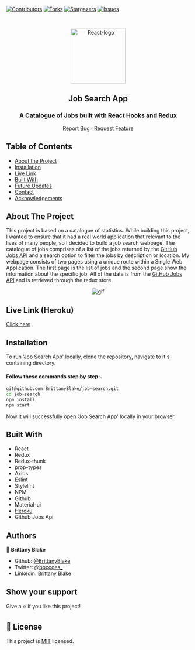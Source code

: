 <!--
*** Thanks for checking out this README Template. If you have a suggestion that would
*** make this better, please fork the repo and create a pull request or simply open
*** an issue with the tag "enhancement".
*** Thanks again! Now go create something AMAZING! :D
-->

<!-- PROJECT SHIELDS -->
<!--
*** I'm using markdown "reference style" links for readability.
*** Reference links are enclosed in brackets [ ] instead of parentheses ( ).
*** See the bottom of this document for the declaration of the reference variables
*** for contributors-url, forks-url, etc. This is an optional, concise syntax you may use.
*** https://www.markdownguide.org/basic-syntax/#reference-style-links
-->
[![Contributors][contributors-shield]][contributors-url]
[![Forks][forks-shield]][forks-url]
[![Stargazers][stars-shield]][stars-url]
[![Issues][issues-shield]][issues-url]

<!-- PROJECT LOGO -->
<br />
<p align="center">
  <a href="https://github.com/BrittanyBlake/job-search">
    <p align="center"> <img src="https://www.pngitem.com/pimgs/m/664-6644509_icon-react-js-logo-hd-png-download.png" alt="React-logo" width="150" height="150"> </p>
  </a>

  <h2 align="center">Job Search App</h2>
  <h3 align="center"> A Catalogue of Jobs built with React Hooks and Redux </h3>

  <p align="center">
    <a href="https://github.com/BrittanyBlake/job-search/issues">Report Bug</a>
    · 
    <a href="https://github.com/BrittanyBlake/job-search/issues">Request Feature</a>
  </p>
</p>

<!-- TABLE OF CONTENTS -->
## Table of Contents

* [About the Project](#about-the-project)
* [Installation](#installation)
* [Live Link](#Live-Link-(Heroku))
* [Built With](#built-with)
* [Future Updates](#future-updates)
* [Contact](#Authors)
* [Acknowledgements](#acknowledgements)

<!-- ABOUT THE PROJECT -->
## About The Project

This project is based on a catalogue of statistics. While building this project, I wanted to ensure that it had a real world application that relevant to the lives of many people, so I decided to build a job search webpage. The catalogue of jobs comprises of a list of the jobs returned by the [GitHub Jobs API](https://jobs.github.com/api) and a search option to filter the jobs by description or location. My webpage consists of two pages using a unique route within a Single Web Application. The first page is the list of jobs and the second page show the information about the specific job. All of the data is from the [GitHub Jobs API](https://jobs.github.com/api) and is retrieved through the redux store. 


<p align="center">
    <img src="src/assets/jobsearch.gif" alt="gif" >
</p>
<!-- Live Link (Netlify) -->

## Live Link (Heroku)

[Click here](https://brittany-job-search-app.herokuapp.com)

<!-- INSTALLATION -->

## Installation

To run 'Job Search App' locally, clone the repository, navigate to it's containing directory.

#### Follow these commands step by step:-  

```bash
git@github.com:BrittanyBlake/job-search.git
cd job-search
npm install
npm start
```

Now it will successfully open 'Job Search App' locally in your browser.

<!-- BUILD WITH -->

## Built With

- React
- Redux
- Redux-thunk
- prop-types
- Axios
- Eslint
- Stylelint
- NPM
- Github
- Material-ui
- [Heroku](https://brittany-job-search-app.herokuapp.com) 
- Github Jobs Api

<!-- CONTACT -->
## Authors

👤 **Brittany Blake**

- Github: [@BrittanyBlake](https://github.com/BrittanyBlake)
- Twitter: [@bbcodes_](https://twitter.com/bbcodes_)
- Linkedin: [Brittany Blake](https://www.linkedin.com/in/brittany-a-blake/)

## Show your support

Give a ⭐️ if you like this project!

<!-- MARKDOWN LINKS & IMAGES -->
<!-- https://www.markdownguide.org/basic-syntax/#reference-style-links -->
[contributors-shield]: https://img.shields.io/github/contributors/BrittanyBlake/job-search.svg?style=flat-square
[contributors-url]: https://github.com/BrittanyBlake/job-search/graphs/contributors
[forks-shield]: https://img.shields.io/github/forks/BrittanyBlake/job-search.svg?style=flat-square
[forks-url]: https://github.com/BrittanyBlake/job-search/network/members
[stars-shield]: https://img.shields.io/github/stars/BrittanyBlake/job-search?style=flat-square
[stars-url]: https://github.com/BrittanyBlake/job-search/stargazers
[issues-shield]: https://img.shields.io/github/issues/BrittanyBlake/job-search.svg?style=flat-square
[issues-url]: https://github.com/BrittanyBlake/job-search/issues

## 📝 License

This project is [MIT](https://opensource.org/licenses/MIT) licensed.


